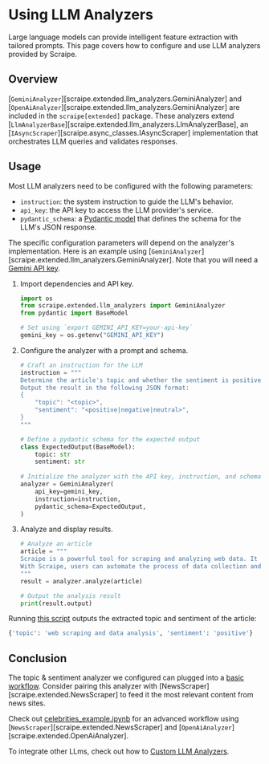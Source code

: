 # Using LLM Analyzers

Large language models can provide intelligent feature extraction with tailored prompts. This page covers how to configure and use LLM analyzers provided by Scraipe.

## Overview

[`GeminiAnalyzer`][scraipe.extended.llm_analyzers.GeminiAnalyzer] and [`OpenAiAnalyzer`][scraipe.extended.llm_analyzers.GeminiAnalyzer] are included in the `scraipe[extended]` package. These analyzers extend [`LlmAnalyzerBase`][scraipe.extended.llm_analyzers.LlmAnalyzerBase], an [`IAsyncScraper`][scraipe.async_classes.IAsyncScraper] implementation that orchestrates LLM queries and validates responses.

## Usage

Most LLM analyzers need to be configured with the following parameters:

- `instruction`: the system instruction to guide the LLM's behavior.
- `api_key`: the API key to access the LLM provider's service.
- `pydantic_schema`: a [Pydantic model](https://docs.pydantic.dev/latest/concepts/models/) that defines the schema for the LLM's JSON response. 

The specific configuration parameters will depend on the analyzer's implementation. Here is an example using [`GeminiAnalyzer`][scraipe.extended.llm_analyzers.GeminiAnalyzer]. Note that you will need a [Gemini API key](https://ai.google.dev/gemini-api/docs/api-key).

1. Import dependencies and API key.

    ```python
    import os
    from scraipe.extended.llm_analyzers import GeminiAnalyzer
    from pydantic import BaseModel

    # Set using `export GEMINI_API_KEY=your-api-key`
    gemini_key = os.getenv("GEMINI_API_KEY")
    ```

2. Configure the analyzer with a prompt and schema.
    ```python
    # Craft an instruction for the LLM
    instruction = """
    Determine the article's topic and whether the sentiment is positive, negative, or neutral.
    Output the result in the following JSON format:
    {
        "topic": "<topic>",
        "sentiment": "<positive|negative|neutral>",
    }
    """

    # Define a pydantic schema for the expected output
    class ExpectedOutput(BaseModel):
        topic: str
        sentiment: str
        
    # Initialize the analyzer with the API key, instruction, and schema
    analyzer = GeminiAnalyzer(
        api_key=gemini_key,
        instruction=instruction,
        pydantic_schema=ExpectedOutput,
    )
    ```

3. Analyze and display results.
    ```python
    # Analyze an article
    article = """
    Scraipe is a powerful tool for scraping and analyzing web data. It allows users to extract information from websites easily and efficiently.
    With Scraipe, users can automate the process of data collection and analysis, saving time and effort.
    """
    result = analyzer.analyze(article)

    # Output the analysis result
    print(result.output)
    ```

Running [this script](https://github.com/SnpM/scraipe/blob/main/examples/gemini_analyzer_example.py) outputs the extracted topic and sentiment of the article:

```bash
{'topic': 'web scraping and data analysis', 'sentiment': 'positive'}
```

## Conclusion

The topic & sentiment analyzer we configured can plugged into a [basic workflow](../get_started/basic_workflow.md). Consider pairing this analyzer with [NewsScraper][scraipe.extended.NewsScraper] to feed it the most relevant content from news sites.

Check out [celebrities_example.ipynb](https://github.com/SnpM/scraipe/blob/main/examples/celebrities_example.ipynb) for an advanced workflow using [`NewsScraper`][scraipe.extended.NewsScraper] and [`OpenAiAnalyzer`][scraipe.extended.OpenAiAnalyzer].

To integrate other LLms, check out how to [Custom LLM Analyzers](../advanced_usage/./extending_llm_analyzers.md).